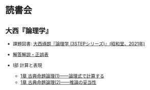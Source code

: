 # 読書会

## 大西『論理学』

- 課題図書: [大西琢朗『論理学 (3STEPシリーズ)』(昭和堂、2021年)](https://www.amazon.co.jp/dp/4812221048)
- [解答解説・正誤表](https://sites.google.com/site/onishitakuro/writing/3step-logic)

- I部 計算と表現
  - [1章 古典命題論理(1)——論理式で計算する](<I部 計算と表現-1>)
  - [1章 古典命題論理(2)——推論の妥当性](<I部 計算と表現-2>)
